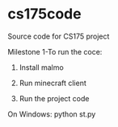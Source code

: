 # cs175code
Source code for CS175 project

Milestone 1-To run the coce:
1) Install malmo

2) Run minecraft client

3) Run the project code

On Windows: 
python st.py

